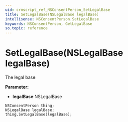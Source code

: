 ```yaml
---
uid: crmscript_ref_NSConsentPerson_SetLegalBase
title: SetLegalBase(NSLegalBase legalBase)
intellisense: NSConsentPerson.SetLegalBase
keywords: NSConsentPerson, GetLegalBase
so.topic: reference
---
```


# SetLegalBase(NSLegalBase legalBase)

The legal base

**Parameter:** 
 - **legalBase** NSLegalBase

```crmscript
NSConsentPerson thing;
NSLegalBase legalBase;
thing.SetLegalBase(legalBase);
```

